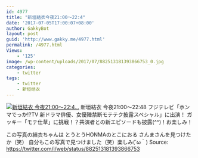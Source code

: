 ```yaml
---
id: 4977
title: "新垣結衣今夜21:00〜22:4"
date: '2017-07-05T17:00:07+08:00'
author: GakkyBot
layout: post
guid: 'http://www.gakky.me/4977.html'
permalink: /4977.html
Views:
    - '125'
image: /wp-content/uploads/2017/07/882513181393866753_0.jpg
categories:
    - twitter
tags:
    - twitter
    - 新垣结衣
---
```


[![新垣結衣
今夜21:00〜22:4...](http://www.yui-aragaki.org/wp-content/uploads/2017/07/882513181393866753_0.jpg)](http://www.yui-aragaki.org/wp-content/uploads/2017/07/882513181393866753_0.jpg)
新垣結衣
今夜21:00〜22:48
フジテレビ「ホンマでっか!?TV 新ドラマ俳優、女優陣禁断モテテク披露スペシャル」に出演！
ガッキー「モテ仕草」に挑戦！？共演者との新エピソードも披露(^^)！お楽しみ！

この写真の結衣ちゃんは
とうとうHONMAのとこにおる
さんまさんを見つけたか（笑）
自分もこの写真で見つけました（笑）楽しみ(´ω｀)
Source: <https://twitter.com/i/web/status/882513181393866753>
